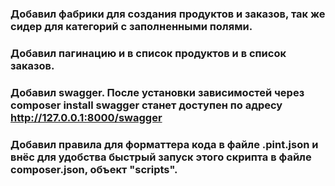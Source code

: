 ### Добавил фабрики для создания продуктов и заказов, так же сидер для категорий с заполненными полями.
### Добавил пагинацию и в список продуктов и в список заказов.
### Добавил swagger. После установки зависимостей через composer install swagger станет доступен по адресу http://127.0.0.1:8000/swagger 
### Добавил правила для форматтера кода в файле .pint.json и внёс для удобства быстрый запуск этого скрипта в файле composer.json, объект "scripts".


